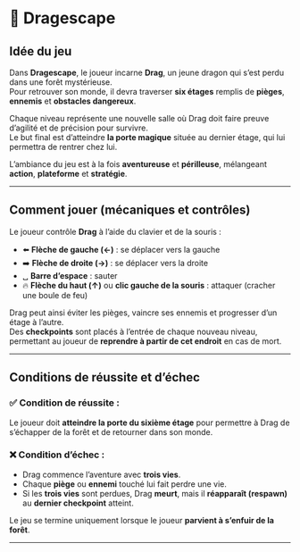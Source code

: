 # 🐉 Dragescape

## Idée du jeu
Dans **Dragescape**, le joueur incarne **Drag**, un jeune dragon qui s’est perdu dans une forêt mystérieuse.  
Pour retrouver son monde, il devra traverser **six étages** remplis de **pièges**, **ennemis** et **obstacles dangereux**.  

Chaque niveau représente une nouvelle salle où Drag doit faire preuve d’agilité et de précision pour survivre.  
Le but final est d’atteindre **la porte magique** située au dernier étage, qui lui permettra de rentrer chez lui.  

L’ambiance du jeu est à la fois **aventureuse** et **périlleuse**, mélangeant **action**, **plateforme** et **stratégie**.

---

## Comment jouer (mécaniques et contrôles)
Le joueur contrôle **Drag** à l’aide du clavier et de la souris :

- ⬅️ **Flèche de gauche (←)** : se déplacer vers la gauche  
- ➡️ **Flèche de droite (→)** : se déplacer vers la droite  
- ␣ **Barre d’espace** : sauter  
- 🔥 **Flèche du haut (↑)** ou **clic gauche de la souris** : attaquer (cracher une boule de feu)  

Drag peut ainsi éviter les pièges, vaincre ses ennemis et progresser d’un étage à l’autre.  
Des **checkpoints** sont placés à l’entrée de chaque nouveau niveau, permettant au joueur de **reprendre à partir de cet endroit** en cas de mort.

---

## Conditions de réussite et d’échec

### ✅ Condition de réussite :
Le joueur doit **atteindre la porte du sixième étage** pour permettre à Drag de s’échapper de la forêt et de retourner dans son monde.

### ❌ Condition d’échec :
- Drag commence l’aventure avec **trois vies**.  
- Chaque **piège** ou **ennemi** touché lui fait perdre une vie.  
- Si les **trois vies** sont perdues, Drag **meurt**, mais il **réapparaît (respawn)** au **dernier checkpoint** atteint.  

Le jeu se termine uniquement lorsque le joueur **parvient à s’enfuir de la forêt**.

---
